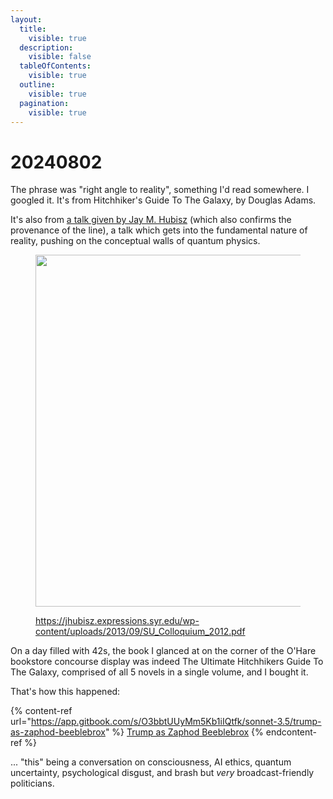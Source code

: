 ```yaml
---
layout:
  title:
    visible: true
  description:
    visible: false
  tableOfContents:
    visible: true
  outline:
    visible: true
  pagination:
    visible: true
---
```


# 20240802

The phrase was "right angle to reality", something I'd read somewhere. I googled it. It's from Hitchhiker's Guide To The Galaxy, by Douglas Adams.

It's also from [a talk given by Jay M. Hubisz](https://jhubisz.expressions.syr.edu/wp-content/uploads/2013/09/SU\_Colloquium\_2012.pdf) (which also confirms the provenance of the line), a talk which gets into the fundamental nature of reality, pushing on the conceptual walls of quantum physics.

<figure><img src="../../.gitbook/assets/Screenshot 2024-08-02 at 11.42.13 PM.png" alt="" width="563"><figcaption><p><a href="https://jhubisz.expressions.syr.edu/wp-content/uploads/2013/09/SU_Colloquium_2012.pdf">https://jhubisz.expressions.syr.edu/wp-content/uploads/2013/09/SU_Colloquium_2012.pdf</a></p></figcaption></figure>

On a day filled with 42s, the book I glanced at on the corner of the O'Hare bookstore concourse display was indeed The Ultimate Hitchhikers Guide To The Galaxy, comprised of all 5 novels in a single volume, and I bought it.

That's how this happened:

{% content-ref url="https://app.gitbook.com/s/O3bbtUUyMm5Kb1iIQtfk/sonnet-3.5/trump-as-zaphod-beeblebrox" %}
[Trump as Zaphod Beeblebrox](https://app.gitbook.com/s/O3bbtUUyMm5Kb1iIQtfk/sonnet-3.5/trump-as-zaphod-beeblebrox)
{% endcontent-ref %}

... "this" being a conversation on consciousness, AI ethics, quantum uncertainty, psychological disgust, and brash but _very_ broadcast-friendly politicians.
